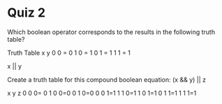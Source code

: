 # Quiz 2

Which boolean operator corresponds to the results in the following truth table?

Truth Table
x y
0 0 = 0
1 0 = 1
0 1 = 1
1 1 = 1

x || y

Create a truth table for this compound boolean equation:
(x && y) || z

x y z
0 0 0= 0
1 0 0=0
0 1 0=0
0 0 1=1
1 1 0=1
1 0 1=1
0 1 1=1
1 1 1=1
